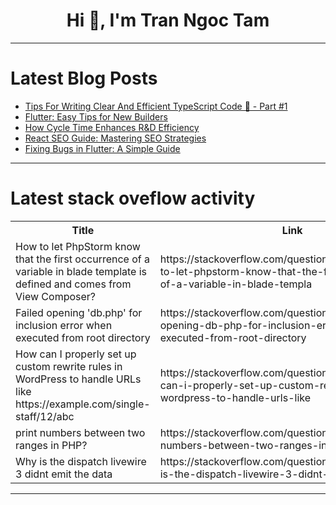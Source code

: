 <h1 align="center">Hi 👋, I'm Tran Ngoc Tam</h1>

---

# Latest Blog Posts 
<!-- BLOG-POST-LIST:START -->
- [Tips For Writing Clear And Efficient TypeScript Code 💯 - Part #1](https://dev.to/alisamir/tips-for-writing-clear-and-efficient-typescript-code-part-1-1343)
- [Flutter: Easy Tips for New Builders](https://dev.to/sa9desh/flutter-easy-tips-for-new-builders-1da4)
- [How Cycle Time Enhances R&amp;D Efficiency](https://dev.to/allenz_1011/how-cycle-time-enhances-rd-efficiency-3ljk)
- [React SEO Guide: Mastering SEO Strategies](https://dev.to/codeparrot/react-seo-guide-mastering-seo-strategies-36ca)
- [Fixing Bugs in Flutter: A Simple Guide](https://dev.to/sa9desh/fixing-bugs-in-flutter-a-simple-guide-a1c)
<!-- BLOG-POST-LIST:END -->

---

# Latest stack oveflow activity
<table>
  <tr><th>Title</th><th>Link</th></tr>
  <!-- STACKOVERFLOW:START --><tr><td>How to let PhpStorm know that the first occurrence of a variable in blade template is defined and comes from View Composer?</td><td>https://stackoverflow.com/questions/78792095/how-to-let-phpstorm-know-that-the-first-occurrence-of-a-variable-in-blade-templa</td></tr><tr><td>Failed opening &#39;db.php&#39; for inclusion error when executed from root directory</td><td>https://stackoverflow.com/questions/78792028/failed-opening-db-php-for-inclusion-error-when-executed-from-root-directory</td></tr><tr><td>How can I properly set up custom rewrite rules in WordPress to handle URLs like https://example.com/single-staff/12/abc</td><td>https://stackoverflow.com/questions/78791835/how-can-i-properly-set-up-custom-rewrite-rules-in-wordpress-to-handle-urls-like</td></tr><tr><td>print numbers between two ranges in PHP?</td><td>https://stackoverflow.com/questions/78791811/print-numbers-between-two-ranges-in-php</td></tr><tr><td>Why is the dispatch livewire 3 didnt emit the data</td><td>https://stackoverflow.com/questions/78791714/why-is-the-dispatch-livewire-3-didnt-emit-the-data</td></tr><!-- STACKOVERFLOW:END -->
</table>

---


